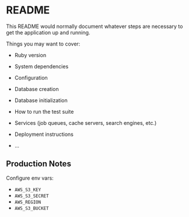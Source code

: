 # README

This README would normally document whatever steps are necessary to get the
application up and running.

Things you may want to cover:

* Ruby version

* System dependencies

* Configuration

* Database creation

* Database initialization

* How to run the test suite

* Services (job queues, cache servers, search engines, etc.)

* Deployment instructions

* ...


## Production Notes

Configure env vars:

* `AWS_S3_KEY`
* `AWS_S3_SECRET`
* `AWS_REGION`
* `AWS_S3_BUCKET`

